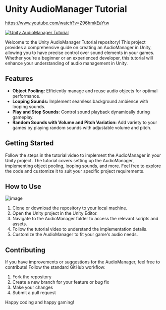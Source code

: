 # Unity AudioManager Tutorial
https://www.youtube.com/watch?v=Z96hmkEaYtw

[![Unity AudioManager Tutorial](https://img.youtube.com/vi/Z96hmkEaYtw/0.jpg)](https://www.youtube.com/watch?v=Z96hmkEaYtw)

Welcome to the Unity AudioManager Tutorial repository! This project provides a comprehensive guide on creating an AudioManager in Unity, allowing you to have precise control over sound elements in your games. Whether you're a beginner or an experienced developer, this tutorial will enhance your understanding of audio management in Unity.

## Features

- **Object Pooling:** Efficiently manage and reuse audio objects for optimal performance.
- **Looping Sounds:** Implement seamless background ambience with looping sounds.
- **Play and Stop Sounds:** Control sound playback dynamically during gameplay.
- **Random Sounds with Volume and Pitch Variation:** Add variety to your games by playing random sounds with adjustable volume and pitch.

## Getting Started

Follow the steps in the tutorial video to implement the AudioManager in your Unity project. The tutorial covers setting up the AudioManager, implementing object pooling, looping sounds, and more. Feel free to explore the code and customize it to suit your specific project requirements.

## How to Use
![image](https://github.com/Baran-Arslan/AudioManager/assets/130396326/5dfe0d62-aa83-46b5-8964-9b66f126d561)


1. Clone or download the repository to your local machine.
2. Open the Unity project in the Unity Editor.
3. Navigate to the AudioManager folder to access the relevant scripts and assets.
4. Follow the tutorial video to understand the implementation details.
5. Customize the AudioManager to fit your game's audio needs.

## Contributing

If you have improvements or suggestions for the AudioManager, feel free to contribute! Follow the standard GitHub workflow:

1. Fork the repository
2. Create a new branch for your feature or bug fix
3. Make your changes
4. Submit a pull request

Happy coding and happy gaming!
